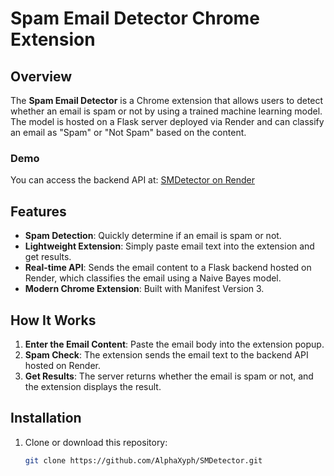 # Spam Email Detector Chrome Extension

## Overview
The **Spam Email Detector** is a Chrome extension that allows users to detect whether an email is spam or not by using a trained machine learning model. The model is hosted on a Flask server deployed via Render and can classify an email as "Spam" or "Not Spam" based on the content.

### Demo
You can access the backend API at: [SMDetector on Render](https://smdetector.onrender.com)

## Features
- **Spam Detection**: Quickly determine if an email is spam or not.
- **Lightweight Extension**: Simply paste email text into the extension and get results.
- **Real-time API**: Sends the email content to a Flask backend hosted on Render, which classifies the email using a Naive Bayes model.
- **Modern Chrome Extension**: Built with Manifest Version 3.

## How It Works
1. **Enter the Email Content**: Paste the email body into the extension popup.
2. **Spam Check**: The extension sends the email text to the backend API hosted on Render.
3. **Get Results**: The server returns whether the email is spam or not, and the extension displays the result.

## Installation

1. Clone or download this repository:
   ```bash
   git clone https://github.com/AlphaXyph/SMDetector.git
